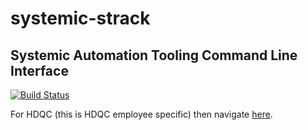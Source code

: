 # systemic-strack
## Systemic Automation Tooling Command Line Interface

[![Build Status](https://travis-ci.org/Adron/systemic-strack.svg?branch=master)](https://travis-ci.org/Adron/systemic-strack)





For HDQC (this is HDQC employee specific) then navigate [here](http://git.hdquotecenter.com/projects/SAT/repos/systemic-hdqc-documentation/browse).
